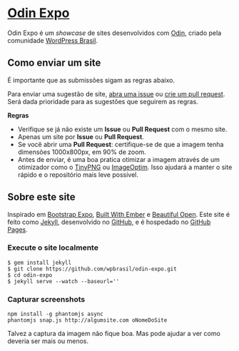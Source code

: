 # [Odin Expo](https://wpbrasil.github.io/odin-expo/)

Odin Expo é um *showcase* de sites desenvolvidos com [Odin](https://github.com/wpbrasil/odin), criado pela comunidade [WordPress Brasil](https://github.com/wpbrasil).

## Como enviar um site

É importante que as submissões sigam as regras abaixo.

Para enviar uma sugestão de site, [abra uma issue](https://github.com/wpbrasil/odin-expo//issues/new) ou [crie um pull request](https://github.com/wpbrasil/odin-expo//pulls/new). Será dada prioridade para as sugestões que seguirem as regras.

**Regras**

- Verifique se já não existe um **Issue** ou **Pull Request** com o mesmo site.
- Apenas um site por **Issue** ou **Pull Request**.
- Se você abrir uma **Pull Request**: certifique-se de que a imagem tenha dimensões 1000x800px, em 90% de zoom.
- Antes de enviar, é uma boa pratica otimizar a imagem através de um otimizador como o [TinyPNG](https://tinypng.com/) ou [ImageOptim](https://imageoptim.com/). Isso ajudará a manter o site rápido e o repositório mais leve possível.

## Sobre este site
Inspirado em [Bootstrap Expo](http://expo.getbootstrap.com/), [Built With Ember](http://builtwithember.io/) e [Beautiful Open](http://beautifulopen.com/).
Este site é feito como [Jekyll](http://jekyllrb.com), desenvolvido no [GitHub](https://github.com/wpbrasil/odin-expo), e é hospedado no [GitHub Pages](https://pages.github.com).

### Execute o site localmente
```
$ gem install jekyll
$ git clone https://github.com/wpbrasil/odin-expo.git
$ cd odin-expo
$ jekyll serve --watch --baseurl=''
```

### Capturar screenshots
```
npm install -g phantomjs async
phantomjs snap.js http://algumsite.com oNomeDoSite
```

Talvez a captura da imagem não fique boa. Mas pode ajudar a ver como deveria ser mais ou menos.
